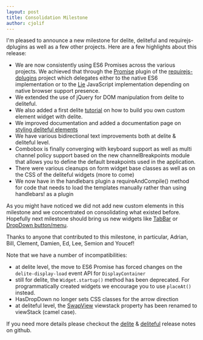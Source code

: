 ```yaml
---
layout: post
title: Consolidation Milestone
author: cjolif
---
```


I'm pleased to announce a new milestone for delite, deliteful and requirejs-dplugins as well as a few other projects. 
Here are a few highlights about this release:

* We are now consistently using ES6 Promises across the various projects. We achieved that through the 
[Promise](http://ibm-js.github.io/requirejs-dplugins/docs/0.5.0/Promise.html) 
plugin of the [requirejs-dplugins](http://ibm-js.github.io/requirejs-dplugins/index.html) project which delegates either 
to the native ES6 implementation or to the [Lie](https://github.com/calvinmetcalf/lie) JavaScript implementation 
depending on native browser support presence.
* We extended the use of jQuery for DOM manipulation from delite to deliteful.
* We also added a first delite [tutorial](http://ibm-js.github.io/tutorial/docs/0.6.0/index.html) on how to build you own custom element widget with delite.
* We improved documentation and added a documentation page on [styling deliteful elements](http://ibm-js.github.io/deliteful/docs/0.6.0/styling.html) 
* We have various bidirectional text improvements both at delite & deliteful level.
* Combobox is finally converging with keyboard support as well as multi channel policy support based on the new 
channelBreakpoints module that allows you to define the default breakpoints used in the application.
* There were various cleanups on form widget base classes as well as on the CSS of the deliteful widgets (more to come)
* We now have in the handlebars plugin a requireAndCompile() method for code that needs to load the templates manually 
  rather than using handlebars! as a plugin
  
As you might have noticed we did not add new custom elements in this milestone and we concentrated on consolidating 
what existed before. Hopefully next milestone should bring us new widgets like [TabBar](https://github.com/ibm-js/deliteful/issues/176) or 
[DropDown button/menu](https://github.com/ibm-js/deliteful/issues/426).

Thanks to anyone that contributed to this milestone, in particular, Adrian, Bill, Clement, Damien, Ed, Lee, Semion and Youcef!

<!--more-->

Note that we have a number of incompatibilities:

  * at delite level, the move to ES6 Promise has forced changes on the `delite-display-load` event API for `DisplayContainer`
  * still for delite, the `Widget.startup()` method has been deprecated. For programmatically created widgets we encourage
  you to use `placeAt()` instead.
  * HasDropDown no longer sets CSS classes for the arrow direction
  * at deliteful level, the [SwapView]() viewstack property has been renamed to viewStack (camel case).
 
If you need more details please checkout the [delite](https://github.com/ibm-js/delite/releases/tag/0.6.0) & 
[deliteful](https://github.com/ibm-js/deliteful/releases/tag/0.6.0) release notes on github.




